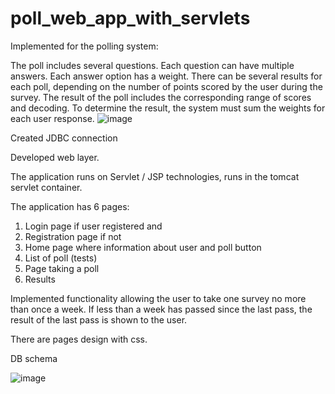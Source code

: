 # poll_web_app_with_servlets
Implemented for the polling system:

The poll includes several questions. Each question can have multiple answers.
Each answer option has a weight.
There can be several results for each poll, depending on the number of points scored by the user during the survey.
The result of the poll includes the corresponding range of scores and decoding. To determine the result, the system must sum the weights for each user response.
![image](https://user-images.githubusercontent.com/93138699/162828157-5bdd634d-ee8d-4515-a1a3-45a4632bbf13.png)

Created JDBC connection

Developed web layer.

The application runs on Servlet / JSP technologies, runs in the tomcat servlet container.

The application has 6 pages:
1. Login page if user registered and
2. Registration page if not
3. Home page where information about user and poll button
4. List of poll (tests)
5. Page taking a poll
6. Results

Implemented functionality allowing the user to take one survey no more than once a week. If less than a week has passed since the last pass, the result of the last pass is shown to the user.

There are pages design with css.

DB schema

![image](https://user-images.githubusercontent.com/93138699/159952566-5d2575f9-bef3-40f7-8aa0-42e7da882655.png)
